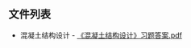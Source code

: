 

## 文件列表

  - 混凝土结构设计
        - [《混凝土结构设计》习题答案.pdf](https://github.com/bjut-swift/BJUT-Helper/raw/master/./%E6%B7%B7%E5%87%9D%E5%9C%9F%E7%BB%93%E6%9E%84%E8%AE%BE%E8%AE%A1/%E3%80%8A%E6%B7%B7%E5%87%9D%E5%9C%9F%E7%BB%93%E6%9E%84%E8%AE%BE%E8%AE%A1%E3%80%8B%E4%B9%A0%E9%A2%98%E7%AD%94%E6%A1%88.pdf)
